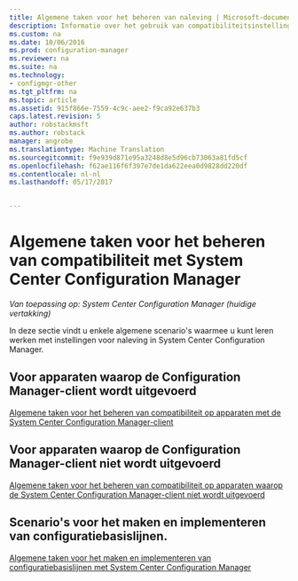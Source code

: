 ```yaml
---
title: Algemene taken voor het beheren van naleving | Microsoft-documenten
description: Informatie over het gebruik van compatibiliteitsinstellingen in System Center Configuration Manager.
ms.custom: na
ms.date: 10/06/2016
ms.prod: configuration-manager
ms.reviewer: na
ms.suite: na
ms.technology:
- configmgr-other
ms.tgt_pltfrm: na
ms.topic: article
ms.assetid: 915f866e-7559-4c9c-aee2-f9ca92e637b3
caps.latest.revision: 5
author: robstackmsft
ms.author: robstack
manager: angrobe
ms.translationtype: Machine Translation
ms.sourcegitcommit: f9e939d871e95a3248d8e5d96cb73063a81fd5cf
ms.openlocfilehash: f62ae116f6f397e7de1da622eea0d9828dd220df
ms.contentlocale: nl-nl
ms.lasthandoff: 05/17/2017


---
```

# <a name="common-tasks-for-managing-compliance-with-system-center-configuration-manager"></a>Algemene taken voor het beheren van compatibiliteit met System Center Configuration Manager

*Van toepassing op: System Center Configuration Manager (huidige vertakking)*

In deze sectie vindt u enkele algemene scenario's waarmee u kunt leren werken met instellingen voor naleving in System Center Configuration Manager.  

## <a name="for-devices-that-run-the-configuration-manager-client"></a>Voor apparaten waarop de Configuration Manager-client wordt uitgevoerd  
 [Algemene taken voor het beheren van compatibiliteit op apparaten met de System Center Configuration Manager-client](../../compliance/plan-design/common-tasks-for-managing-compliance-on-devices-with-the-client.md)  

## <a name="for-devices-that-do-not-run-the-configuration-manager-client"></a>Voor apparaten waarop de Configuration Manager-client niet wordt uitgevoerd  
 [Algemene taken voor het beheren van compatibiliteit op apparaten waarop de System Center Configuration Manager-client niet wordt uitgevoerd](../../compliance/plan-design/common-tasks-for-managing-compliance-on-devices-not-running-the-client.md)  

## <a name="scenarios-for-creating-and-deploying-configuration-baselines"></a>Scenario's voor het maken en implementeren van configuratiebasislijnen.  
 [Algemene taken voor het maken en implementeren van configuratiebasislijnen met System Center Configuration Manager](../../compliance/plan-design/common-tasks-for-creating-and-deploying-configuration-baselines.md)  


